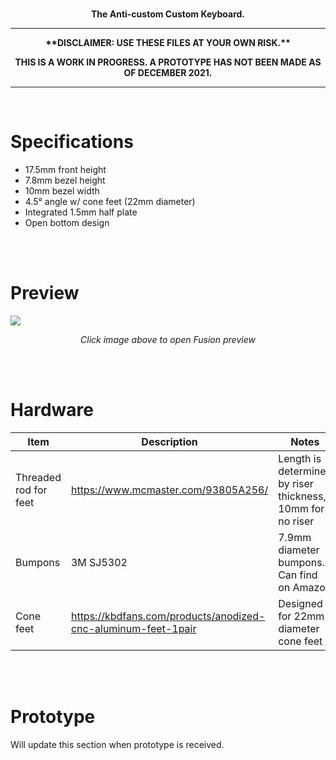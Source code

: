 <br/>

<p align="center"><strong>The Anti-custom Custom Keyboard.</strong></p>

<hr/>
<p align="center"><strong>**DISCLAIMER: USE THESE FILES AT YOUR OWN RISK.**</strong></p>
<p align="center"><strong>THIS IS A WORK IN PROGRESS. A PROTOTYPE HAS NOT BEEN MADE AS OF DECEMBER 2021. </strong></p>
<hr/>

<br/>

# Specifications
<ul>
    <li>17.5mm front height</li>
    <li>7.8mm bezel height</li>
    <li>10mm bezel width</li>
    <li>4.5° angle w/ cone feet (22mm diameter)</li>
    <li>Integrated 1.5mm half plate</li>
    <li>Open bottom design</li>
</ul>

<br/>
<br/>

# Preview
<a target="_blank" rel="noopener noreferrer" href="https://t.co/FbSpVSlEBP"><img src="https://cdn.discordapp.com/attachments/518289321950707713/926210333788475453/unknown.png"></img></a>
<p align="center"><i>Click image above to open Fusion preview</i></p>

<br/>
<br/>

# Hardware
| Item                      | Description                                                   | Notes       |
| -----------               | -----------                                                   | ----------- |
| Threaded rod for feet     | https://www.mcmaster.com/93805A256/                           | Length is determined by riser thickness, 10mm for no riser |
| Bumpons                   | 3M SJ5302                                                     | 7.9mm diameter bumpons. Can find on Amazon |
| Cone feet                 | https://kbdfans.com/products/anodized-cnc-aluminum-feet-1pair | Designed for 22mm diameter cone feet |

<br/>
<br/>

# Prototype
Will update this section when prototype is received.

